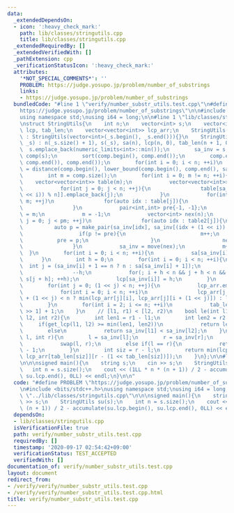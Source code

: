 ```yaml
---
data:
  _extendedDependsOn:
  - icon: ':heavy_check_mark:'
    path: lib/classes/stringutils.cpp
    title: lib/classes/stringutils.cpp
  _extendedRequiredBy: []
  _extendedVerifiedWith: []
  _pathExtension: cpp
  _verificationStatusIcon: ':heavy_check_mark:'
  attributes:
    '*NOT_SPECIAL_COMMENTS*': ''
    PROBLEM: https://judge.yosupo.jp/problem/number_of_substrings
    links:
    - https://judge.yosupo.jp/problem/number_of_substrings
  bundledCode: "#line 1 \"verify/number_substr_utils.test.cpp\"\n#define PROBLEM \"\
    https://judge.yosupo.jp/problem/number_of_substrings\"\n\n#include <bits/stdc++.h>\n\
    using namespace std;\nusing i64 = long;\n\n#line 1 \"lib/classes/stringutils.cpp\"\
    \nstruct StringUtils{\n    int n;\n    vector<int> s;\n    vector<int> sa, sa_inv,\
    \ lcp, tab_len;\n    vector<vector<int>> lcp_arr;\n    StringUtils(string _s)\
    \ : StringUtils(vector<int>(_s.begin(), _s.end())){}\n    StringUtils(vector<int>\
    \ _s) : n(_s.size() + 1), s(_s), sa(n), lcp(n, 0), tab_len(n + 1, 0){\n      \
    \  s.emplace_back(numeric_limits<int>::min());\n        sa_inv = s;\n        vector<int>\
    \ comp(s);\n        sort(comp.begin(), comp.end());\n        comp.erase(unique(comp.begin(),\
    \ comp.end()), comp.end());\n        for(int i = 0; i < n; ++i)\n            sa_inv[i]\
    \ = distance(comp.begin(), lower_bound(comp.begin(), comp.end(), sa_inv[i]));\n\
    \        int m = comp.size();\n        for(int i = 0; m != n; ++i){\n        \
    \    vector<vector<int>> table(m);\n            vector<vector<int>> table2(m);\n\
    \            for(int j = 0; j < n; ++j){\n                table[sa_inv[(j + (1\
    \ << i)) % n]].emplace_back(j);\n            }\n            for(int j = 0; j <\
    \ m; ++j)\n                for(auto idx : table[j]){\n                    table2[sa_inv[idx]].emplace_back(idx);\n\
    \                }\n            pair<int,int> pre{-1, -1};\n            int pm\
    \ = m;\n            m = -1;\n            vector<int> nex(n);\n            for(int\
    \ j = 0; j < pm; ++j)\n                for(auto idx : table2[j]){\n          \
    \          auto p = make_pair(sa_inv[idx], sa_inv[(idx + (1 << i)) % n]);\n  \
    \                  if(p != pre){\n                        m++;\n             \
    \           pre = p;\n                    }\n                    nex[idx] = m;\n\
    \                }\n            sa_inv = move(nex);\n            m++;\n      \
    \  }\n        for(int i = 0; i < n; ++i){\n            sa[sa_inv[i]] = i;\n  \
    \      }\n        int h = 0;\n        for(int i = 0; i < n; ++i){\n          \
    \  int j = (sa_inv[i] + 1 == n ? n : sa[sa_inv[i] + 1]);\n            if(h)\n\
    \                --h;\n            for(; i + h < n && j + h < n && s[i + h] ==\
    \ s[j + h]; ++h);\n            lcp[sa_inv[i]] = h;\n        }\n        lcp_arr.emplace_back(lcp);\n\
    \        for(int j = 0; (1 << j) < n; ++j){\n            lcp_arr.emplace_back(n);\n\
    \            for(int i = 0; i < n; ++i)\n                lcp_arr[j + 1][i] = (i\
    \ + (1 << j) < n ? min(lcp_arr[j][i], lcp_arr[j][i + (1 << j)]) : lcp_arr[j][i]);\n\
    \        }\n        for(int i = 2; i <= n; ++i)\n            tab_len[i] = tab_len[i\
    \ >> 1] + 1;\n    }\n    // [l1, r1) < [l2, r2)\n    bool le(int l1, int r1, int\
    \ l2, int r2){\n        int len1 = r1 - l1;\n        int len2 = r2 - l2;\n   \
    \     if(get_lcp(l1, l2) >= min(len1, len2))\n            return len1 < len2;\n\
    \        else\n            return sa_inv[l1] < sa_inv[l2];\n    }\n    int get_lcp(int\
    \ l, int r){\n        l = sa_inv[l];\n        r = sa_inv[r];\n        if(l > r)\n\
    \            swap(l, r);\n        else if(l == r){\n            return n - sa[l]\
    \ - 1;\n        }\n        int siz = r - l;\n        return min(lcp_arr[tab_len[siz]][l],\
    \ lcp_arr[tab_len[siz]][r - (1 << tab_len[siz])]);\n    }\n};\n\n#line 8 \"verify/number_substr_utils.test.cpp\"\
    \n\n\nsigned main(){\n    string s;\n    cin >> s;\n    StringUtils su(s);\n \
    \   int n = s.size();\n    cout << (1LL * n * (n + 1)) / 2 - accumulate(su.lcp.begin(),\
    \ su.lcp.end(), 0LL) << endl;\n}\n\n"
  code: "#define PROBLEM \"https://judge.yosupo.jp/problem/number_of_substrings\"\n\
    \n#include <bits/stdc++.h>\nusing namespace std;\nusing i64 = long;\n\n#include\
    \ \"../lib/classes/stringutils.cpp\"\n\n\nsigned main(){\n    string s;\n    cin\
    \ >> s;\n    StringUtils su(s);\n    int n = s.size();\n    cout << (1LL * n *\
    \ (n + 1)) / 2 - accumulate(su.lcp.begin(), su.lcp.end(), 0LL) << endl;\n}\n\n"
  dependsOn:
  - lib/classes/stringutils.cpp
  isVerificationFile: true
  path: verify/number_substr_utils.test.cpp
  requiredBy: []
  timestamp: '2020-09-17 02:54:42+09:00'
  verificationStatus: TEST_ACCEPTED
  verifiedWith: []
documentation_of: verify/number_substr_utils.test.cpp
layout: document
redirect_from:
- /verify/verify/number_substr_utils.test.cpp
- /verify/verify/number_substr_utils.test.cpp.html
title: verify/number_substr_utils.test.cpp
---
```

